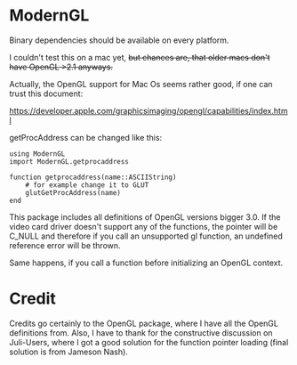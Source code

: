 # ModernGL

Binary dependencies should be available on every platform. 

I couldn't test this on a mac yet, ~~but chances are, that older macs don't have OpenGL >2.1 anyways.~~

Actually, the OpenGL support for Mac Os seems rather good, if one can trust this document:

https://developer.apple.com/graphicsimaging/opengl/capabilities/index.html

getProcAddress can be changed like this:
```
using ModernGL
import ModernGL.getprocaddress

function getprocaddress(name::ASCIIString)
	# for example change it to GLUT 
	glutGetProcAddress(name)
end
```
This package includes all definitions of OpenGL versions bigger 3.0.
If the video card driver doesn't support any of the functions, the pointer will be C_NULL
and therefore if you call an unsupported gl function, an undefined reference error will be thrown.

Same happens, if you call a function before initializing an OpenGL context.

# Credit
Credits go certainly to the OpenGL package, where I have all the OpenGL definitions from. 
Also, I have to thank for the constructive discussion on Juli-Users, where I got a good solution for the function pointer loading (final solution is from Jameson Nash). 
